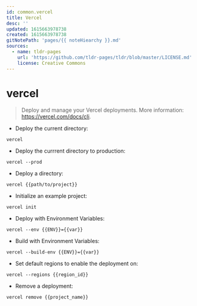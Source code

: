 ```yaml
---
id: common.vercel
title: Vercel
desc: ''
updated: 1615663978738
created: 1615663978738
gitNotePath: 'pages/{{ noteHiearchy }}.md'
sources:
  - name: tldr-pages
    url: 'https://github.com/tldr-pages/tldr/blob/master/LICENSE.md'
    license: Creative Commons
---
```

# vercel

> Deploy and manage your Vercel deployments.
> More information: <https://vercel.com/docs/cli>.

- Deploy the current directory:

`vercel`

- Deploy the currrent directory to production:

`vercel --prod`

- Deploy a directory:

`vercel {{path/to/project}}`

- Initialize an example project:

`vercel init`

- Deploy with Environment Variables:

`vercel --env {{ENV}}={{var}}`

- Build with Environment Variables:

`vercel --build-env {{ENV}}={{var}}`

- Set default regions to enable the deployment on:

`vercel --regions {{region_id}}`

- Remove a deployment:

`vercel remove {{project_name}}`

